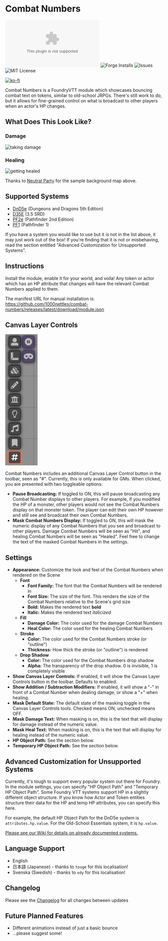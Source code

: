 # Combat Numbers

![Downloads](https://img.shields.io/github/downloads/1000nettles/combat-numbers/latest/combat-numbers-v1.0.0.zip?style=flat-square)
![Forge Installs](https://img.shields.io/badge/dynamic/json?label=Forge%20Installs&query=package.installs&suffix=%25&url=https%3A%2F%2Fforge-vtt.com%2Fapi%2Fbazaar%2Fpackage%2Fcombat-numbers&style=flat-square)
![Issues](https://img.shields.io/github/issues/1000nettles/combat-numbers?style=flat-square)
![MIT License](https://img.shields.io/github/license/1000nettles/combat-numbers?style=flat-square)

[![ko-fi](https://www.ko-fi.com/img/githubbutton_sm.svg)](https://ko-fi.com/G2G82ZNNS)

Combat Numbers is a FoundryVTT module which showcases bouncing combat text on tokens, similar to old-school JRPGs. There's still work to do, but it allows for fine-grained control on what is broadcast to other players when an actor's HP changes. 

## What Does This Look Like?

### Damage
![taking damage](img/preview1.gif)

### Healing 
![getting healed](img/preview2.gif)

Thanks to [Neutral Party](https://www.patreon.com/neutralparty) for the sample background map above.

## Supported Systems

* [DnD5e](https://foundryvtt.com/packages/dnd5e/) (Dungeons and Dragons 5th Edition)
* [D35E](https://foundryvtt.com/packages/D35E/) (3.5 SRD)
* [PF2e](https://foundryvtt.com/packages/pf2e/) (Pathfinder 2nd Edition)
* [PF1](https://foundryvtt.com/packages/pf1/) (Pathfinder 1)

If you have a system you would like to use but it is not in the list above, it may just work out of the box! If you're finding that it is not or misbehaving, read the section entitled "Advanced Customization for Unsupported Systems".

## Instructions

Install the module, enable it for your world, and voila! Any token or actor which has an HP attribute that changes will have the relevant Combat Numbers applied to them.

The manifest URL for manual installation is: https://github.com/1000nettles/combat-numbers/releases/latest/download/module.json

## Canvas Layer Controls

![The Combat Numbers Canvas Layer Controls in the Toolbar](img/canvas_layer_controls.png)

Combat Numbers includes an additional Canvas Layer Control button in the toolbar, seen as "#". Currently, this is only available for GMs. When clicked, you are presented with two toggleable options:

* **Pause Broadcasting:** If toggled to ON, this will pause broadcasting any Combat Number displays to other players. For example, if you modified the HP of a monster, other players would not see the Combat Numbers display on that monster token. The player can edit their own HP however and still see and broadcast their own Combat Numbers.
* **Mask Combat Numbers Display:** If toggled to ON, this will mask the numeric display of any Combat Numbers that you see and broadcast to other players. Damage Combat Numbers will be seen as "Hit", and healing Combat Numbers will be seen as "Healed". Feel free to change the text of the masked Combat Numbers in the settings.

## Settings

* **Appearance:** Customize the look and feel of the Combat Numbers when rendered on the Scene
    * **Font**
        * **Font Family:** The font that the Combat Numbers will be rendered in
        * **Font Size:** The size of the font. This renders the size of the Combat Numbers relative to the Scene's grid size
        * **Bold:** Makes the rendered text **bold**
        * **Italic:** Makes the rendered text _italicized_
    * **Fill**
        * **Damage Color:** The color used for the damage Combat Numbers
        * **Heal Color:** The color used for the healing Combat Numbers
    * **Stroke**
      * **Color:** The color used for the Combat Numbers stroke (or "outline")
      * **Thickness:** How thick the stroke (or "outline") is rendered
    * **Drop Shadow**
      * **Color:** The color used for the Combat Numbers drop shadow
      * **Alpha:** The transparency of the drop shadow. 0 is invisible, 1 is completely visible
* **Show Canvas Layer Controls:** If enabled, it will show the Canvas Layer Controls button in the toolbar. Defaults to enabled.  
* **Show Addition / Subtraction Modifiers:** If enabled, it will show a "-" in front of a Combat Number when dealing damage, or show a "+" when healing.
* **Mask Default State:** The default state of the masking toggle in the Canvas Layer Controls tools. Checked means ON, unchecked means OFF.
* **Mask Damage Text:** When masking is on, this is the text that will display for damage instead of the numeric value.
* **Mask Heal Text:** When masking is on, this is the text that will display for healing instead of the numeric value.
* **HP Object Path:** See the section below.
* **Temporary HP Object Path:** See the section below.

## Advanced Customization for Unsupported Systems

Currently, it's tough to support every popular system out there for Foundry. In the module settings, you can specify "HP Object Path" and "Temporary HP Object Path". Some Foundry VTT systems support HP in a slightly different object structure. If you know how Actor and Token entities structure their data for the HP and temp HP attributes, you can specify this here.

For example, the default HP Object Path for the DnD5e system is `attributes.hp.value`. For the Old-School Essentials system, it is `hp.value`.

[Please see our Wiki for details on already documented systems.](https://github.com/1000nettles/combat-numbers/wiki/Advanced-Customization-for-Unsupported-Systems)

## Language Support

* English
* 日本語 (Japanese) - thanks to `touge` for this localisation!
* Svenska (Swedish) - thanks to `xdy` for this localisation!

## Changelog

Please see the [Changelog](https://github.com/1000nettles/combat-numbers/blob/main/CHANGELOG.md) for all changes between updates

## Future Planned Features

* Different animations instead of just a basic bounce
* ...please suggest some!
